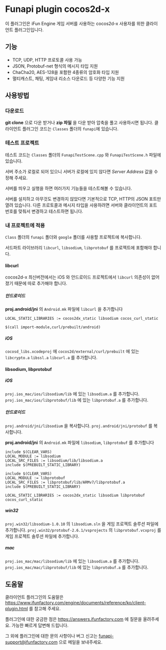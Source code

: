 Funapi plugin cocos2d-x
========================

이 플러그인은 iFun Engine 게임 서버를 사용하는 cocos2d-x 사용자를 위한 클라이언트 플러그인입니다.

## 기능

* TCP, UDP, HTTP 프로토콜 사용 가능
* JSON, Protobuf-net 형식의 메시지 타입 지원
* ChaCha20, AES-128을 포함한 4종류의 암호화 타입 지원
* 멀티캐스트, 채팅, 게임내 리소스 다운로드 등 다양한 기능 지원

## 사용방법

### 다운로드

**git clone** 으로 다운 받거나 **zip 파일** 을 다운 받아 압축을 풀고 사용하시면 됩니다.
클라이언트 플러그인 코드는 ``Classes`` 폴더의 ``funapi``에 있습니다.

### 테스트 프로젝트
테스트 코드는 ``Classes`` 폴더의 ``FunapiTestScene.cpp`` 와 ``FunapiTestScene.h`` 파일에 있습니다.

서버 주소가 로컬로 되어 있으니 서버가 로컬에 있지 않다면
*Server Address* 값을 수정해 주세요.

서버를 띄우고 실행을 하면 여러가지 기능들을 테스트해볼 수 있습니다.

서버를 설치하고 아무것도 변경하지 않았다면 기본적으로 TCP, HTTP의 JSON 포트만 열려 있습니다.
다른 프로토콜과 메시지 타입을 사용하려면 서버와 클라이언트의 포트 번호를 맞춰서 변경하고 테스트하면 됩니다.

### 내 프로젝트에 적용

``Class`` 폴더의 ``funapi`` 폴더와 ``google`` 폴더를 사용할 프로젝트에 복사합니다.

서드파트 라이브러리 ``libcurl``, ``libsodium``, ``libprotobuf`` 를 프로젝트에 포함해야 합니다. 

#### libcurl

cocos2d-x 최신버전에서는 iOS 와 안드로이드 프로젝트에서 ``libcurl`` 의존성이 없어졌기 때문에 따로 추가해야 합니다. 

##### 안드로이드

**proj.android/jni** 의 ``Android.mk`` 파일에 ``libcurl`` 을 추가합니다

```
LOCAL_STATIC_LIBRARIES := cocos2dx_static libsodium cocos_curl_static

$(call import-module,curl/prebuilt/android)
```

##### iOS

``cocosd_libs.xcodeproj`` 에
``cocos2d/external/curl/prebuilt`` 에 있는
``libcrypto.a`` ``libssl.a`` ``libcurl.a`` 를 추가합니다. 

#### libsodium, libprotobuf

##### iOS

``proj.ios_mac/ios/libsodium/lib`` 에 있는 ``libsodium.a`` 를 추가합니다. 
``proj.ios_mac/ios/libprotobuf/lib`` 에 있는 ``libprotobuf.a`` 를 추가합니다. 

##### 안드로이드

``proj.android/jni/libsodium`` 을 복사합니다. 
``proj.android/jni/protobuf`` 를 복사합니다. 

**proj.android/jni** 의 ``Android.mk`` 파일에 ``libsodium``, ``libprotobuf`` 를 추가합니다

```
include $(CLEAR_VARS)
LOCAL_MODULE := libsodium
LOCAL_SRC_FILES := libsodium/lib/libsodium.a
include $(PREBUILT_STATIC_LIBRARY)

include $(CLEAR_VARS)
LOCAL_MODULE := libprotobuf
LOCAL_SRC_FILES := libprotobuf/lib/ARMv7/libprotobuf.a
include $(PREBUILT_STATIC_LIBRARY)

LOCAL_STATIC_LIBRARIES := cocos2dx_static libsodium libprotobuf cocos_curl_static
```

##### win32

``proj.win32/libsodium-1.0.10`` 의 ``libsodium.sln`` 을 게임 프로젝트 솔루션 파일에 추가합니다. 
``proj.win32/protobuf-2.6.1/vsprojects`` 의 ``libprotobuf.vcxproj`` 를 게임 프로젝트 솔루션 파일에 추가합니다. 

##### mac

``proj.ios_mac/mac/libsodium/lib`` 에 있는 ``libsodium.a`` 를 추가합니다. 
``proj.ios_mac/mac/libprotobuf/lib`` 에 있는 ``libprotobuf.a`` 를 추가합니다. 

## 도움말

클라이언트 플러그인의 도움말은 <https://www.ifunfactory.com/engine/documents/reference/ko/client-plugin.html> 를 참고해 주세요.

플러그인에 대한 궁금한 점은 <https://answers.ifunfactory.com> 에 질문을 올려주세요.
가능한 빠르게 답변해 드립니다.

그 외에 플러그인에 대한 문의 사항이나 버그 신고는 <funapi-support@ifunfactory.com> 으로 메일을
보내주세요.
